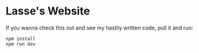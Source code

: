 # Lasse's Website

If you wanna check this out and see my hastily written code, pull it and run:

```
npm install
npm run dev
```
